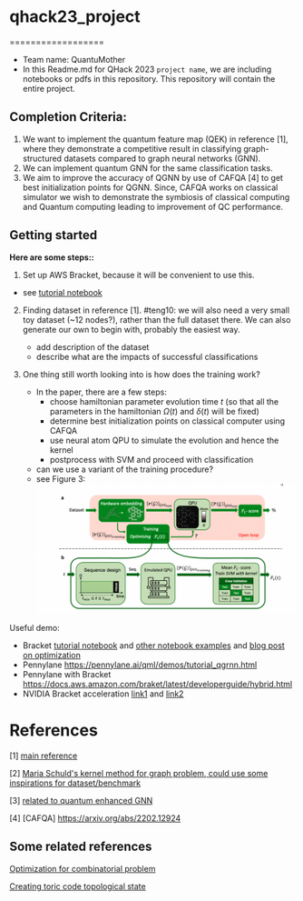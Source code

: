 # qhack23_project
==================
 - Team name: QuantuMother
 - In this Readme.md for QHack 2023 `project name`, we are including notebooks or pdfs in this repository. This repository will contain the entire project.

## Completion Criteria:

1. We want to implement the quantum feature map (QEK) in reference [1], where they demonstrate a competitive result in classifying graph-structured datasets compared to graph neural networks (GNN). 
2. We can implement quantum GNN for the same classification tasks.
3. We aim to improve the accuracy of QGNN by use of CAFQA [4] to get best initialization points for QGNN. Since, CAFQA works on classical simulator we wish to demonstrate the symbiosis of classical computing and Quantum computing leading to improvement of QC performance.

## Getting started

**Here are some steps::**
1. Set up AWS Bracket, because it will be convenient to use this. 
 - see [tutorial notebook](tutorialAWS.ipynb)
2. Finding dataset in reference [1]. #teng10: we will also need a very small toy dataset (~12 nodes?), rather than the full dataset there. We can also generate our own to begin with, probably the easiest way. 
    - add description of the dataset 
    - describe what are the impacts of successful classifications
3. One thing still worth looking into is how does the training work? 

    - In the paper, there are a few steps:
        - choose hamiltonian parameter evolution time $t$ (so that all the parameters in the hamiltonian $\Omega(t)$ and $\delta(t)$ will be fixed)
        - determine best initialization points on classical computer using CAFQA
        - use neural atom QPU to simulate the evolution and hence the kernel
        - postprocess with SVM and proceed with classification
    - can we use a variant of the training procedure?
    - see Figure 3: ![diagram](training_diagram.png)

Useful demo:
 - Bracket [tutorial notebook](https://docs.aws.amazon.com/braket/latest/developerguide/braket-get-started-hello-ahs.html#braket-get-started-analyzing-simulator-results) and [other notebook examples](https://github.com/aws/amazon-braket-examples/tree/main/examples/analog_hamiltonian_simulation) and [blog post on optimization](https://aws.amazon.com/blogs/quantum-computing/optimization-with-rydberg-atom-based-quantum-processor/)
 - Pennylane https://pennylane.ai/qml/demos/tutorial_qgrnn.html
 - Pennylane with Bracket https://docs.aws.amazon.com/braket/latest/developerguide/hybrid.html
 - NVIDIA Bracket acceleration [link1](https://aws.amazon.com/blogs/quantum-computing/accelerate-your-simulations-of-hybrid-quantum-algorithms-on-amazon-braket-with-nvidia-cuquantum-and-pennylane/) and [link2](https://github.com/aws/amazon-braket-examples/blob/main/examples/hybrid_jobs/5_Parallelize_training_for_QML/Parallelize_training_for_QML.ipynb)

 
# References

[1] [main reference](https://arxiv.org/pdf/2211.16337.pdf)

[2] [Maria Schuld's kernel method for graph problem, could use some inspirations for dataset/benchmark](https://arxiv.org/pdf/1905.12646.pdf)

[3] [related to quantum enhanced GNN](https://arxiv.org/pdf/2210.10610.pdf)

[4] [CAFQA] https://arxiv.org/abs/2202.12924

## Some related references

[Optimization for combinatorial problem](https://arxiv.org/abs/2202.09372)

[Creating toric code topological state](https://arxiv.org/pdf/2112.03923.pdf)



